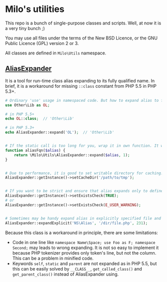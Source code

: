 Milo's utilities
================
This repo is a bunch of single-purpose classes and scripts. Well, at now it is a very tiny bunch ;)

You may use all files under the terms of the New BSD Licence, or the GNU Public Licence (GPL) version 2 or 3.

All classes are defined in `Milo\Utils` namespace.


[AliasExpander](https://github.com/milo/utils/blob/master/Utils/AliasExpander.php)
----------------------------------------------------------------------------------
It is a tool for run-time class alias expanding to its fully qualified name. In brief, it is a workaround for missing `::class` constant from PHP 5.5 in PHP 5.3+.

```php
# Ordinary 'use' usage in namespaced code. But how to expand alias to full class name?
use Other\Lib as OL;

# in PHP 5.5+
echo OL::class;  // 'Other\Lib'

# in PHP 5.3+
echo AliasExpander::expand('OL');  // 'Other\Lib'


# If the static call is too long for you, wrap it in own function. It will be easy to replace when upgrade to PHP 5.5.
function aliasFqn($alias) {
	return \Milo\Utils\AliasExpander::expand($alias, 1);
}


# Due to performance, it is good to set writable directory for caching.
AliasExpander::getInstance()->setCacheDir('/path/to/tmp');


# If you want to be strict and ensure that alias expands only to defined class name, set exists checking.
AliasExpander::getInstance()->setExistsCheck(TRUE);
# or
AliasExpander::getInstance()->setExistsCheck(E_USER_WARNING);


# Sometimes may be handy expand alias in explicitly specified file and line context.
AliasExpander::expandExplicit('NS\Alias', '/dir/file.php', 231);
```

Because this class is a workaround in principle, there are some limitations:
- Code in one line like `namespace Name\Space; use Foo as F; namespace Second;` may leads to wrong expanding. It is not so easy to implement it because PHP tokenizer provides only token's line, but not the column. This can be a problem in minified code.
- Keywords `self`, `static` and `parent` are not expanded as in PHP 5.5, but this can be easily solved by `__CLASS__`, `get_called_class()` and `get_parent_class()` instead of AliasExpander using.

